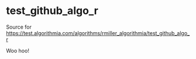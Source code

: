 # test_github_algo_r
Source for https://test.algorithmia.com/algorithms/rmiller_algorithmia/test_github_algo_r

Woo hoo!
